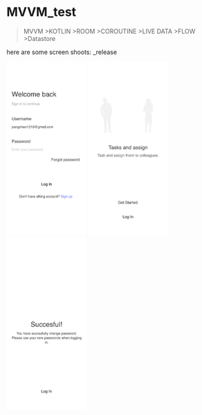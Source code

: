 # MVVM_test
>MVVM >KOTLIN >ROOM >COROUTINE >LIVE DATA >FLOW >Datastore

here are some screen shoots: _release

<img src="https://github.com/sazibislam/MVVM_test/blob/master/_release/Registration/Sign_In.png" height="400" alt="Screenshot"/>


<img src="https://github.com/sazibislam/MVVM_test/blob/master/_release/Registration/Walkthrough_3.png" height="400" alt="Screenshot"/>


<img src="https://github.com/sazibislam/MVVM_test/blob/master/_release/Registration/Successful.png" height="400" alt="Screenshot"/>
